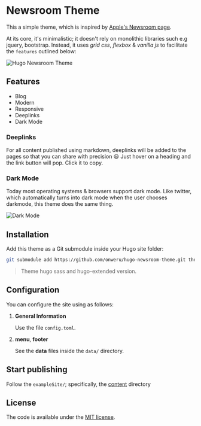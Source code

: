 # Newsroom Theme

This a simple theme, which is inspired by [Apple's Newsroom page](https://www.apple.com/newsroom/).

At its core, it's minimalistic; it doesn't rely on monolithic libraries such e.g jquery, bootstrap. Instead, it uses *grid css*, *flexbox* & *vanilla js* to facilitate the `features` outlined below:

![Hugo Newsroom Theme](https://github.com/onweru/hugo-newsroom-theme/blob/master/images/screenshot.png)

## Features

* Blog
* Modern
* Responsive
* Deeplinks
* Dark Mode

### Deeplinks

For all content published using markdown, deeplinks will be added to the pages so that you can share with precision :smiley: Just   hover on a heading and the link button will pop. Click it to copy.

### Dark Mode

Today most operating systems & browsers support dark mode. Like twitter, which automatically turns into dark mode when the user chooses darkmode, this theme does the same thing.

![Dark Mode](https://github.com/onweru/hugo-newsroom-theme/blob/master/images/screenshot-dark.png)

## Installation

Add this theme as a Git submodule inside your Hugo site folder:

```bash
git submodule add https://github.com/onweru/hugo-newsroom-theme.git themes/hugo-newsroom-theme
```

> Theme hugo sass and hugo-extended version.

## Configuration

You can configure the site using as follows:

1. **General Information**

    Use the file `config.toml`.

2. **menu**, **footer**

    See the **data** files inside the `data/` directory.

## Start publishing

Follow the `exampleSite/`; specifically, the [content](https://github.com/onweru/hugo-newsroom-theme/tree/master/exampleSite/content/post) directory

## License

The code is available under the [MIT license](https://github.com/onweru/hugo-newsroom-theme/blob/master/LICENSE.md).
